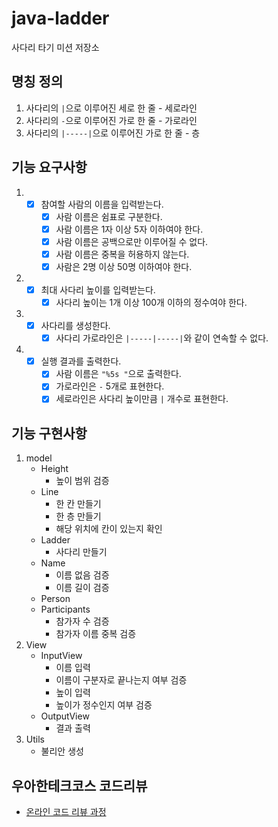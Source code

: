 # java-ladder

사다리 타기 미션 저장소

## 명칭 정의
1. 사다리의 `|`으로 이루어진 세로 한 줄 - 세로라인
2. 사다리의 `-`으로 이루어진 가로 한 줄 - 가로라인
3. 사다리의 `|-----|`으로 이루어진 가로 한 줄 - 층

## 기능 요구사항
1. - [x] 참여할 사람의 이름을 입력받는다.
     - [x] 사람 이름은 쉼표로 구분한다.
     - [x] 사람 이름은 1자 이상 5자 이하여야 한다.
     - [x] 사람 이름은 공백으로만 이루어질 수 없다.
     - [x] 사람 이름은 중복을 허용하지 않는다.
     - [x] 사람은 2명 이상 50명 이하여야 한다.
2. - [x] 최대 사다리 높이를 입력받는다.
      - [x] 사다리 높이는 1개 이상 100개 이하의 정수여야 한다.
3. - [x] 사다리를 생성한다.
      - [x] 사다리 가로라인은 `|-----|-----|`와 같이 연속할 수 없다.
4. - [x] 실행 결과를 출력한다.
      - [x] 사람 이름은 `"%5s "`으로 출력한다.
      - [x] 가로라인은 `-` 5개로 표현한다.
      - [x] 세로라인은 사다리 높이만큼 `|` 개수로 표현한다.
   
## 기능 구현사항
1. model
    - Height
      - 높이 범위 검증
    - Line
      - 한 칸 만들기
      - 한 층 만들기
      - 해당 위치에 칸이 있는지 확인
    - Ladder
      - 사다리 만들기
    - Name
      - 이름 없음 검증
      - 이름 길이 검증
    - Person
    - Participants
      - 참가자 수 검증
      - 참가자 이름 중복 검증
2. View
    - InputView
        - 이름 입력
        - 이름이 구분자로 끝나는지 여부 검증
        - 높이 입력
        - 높이가 정수인지 여부 검증
    - OutputView
        - 결과 출력
3. Utils
    - 불리안 생성

## 우아한테크코스 코드리뷰

- [온라인 코드 리뷰 과정](https://github.com/woowacourse/woowacourse-docs/blob/master/maincourse/README.md)
